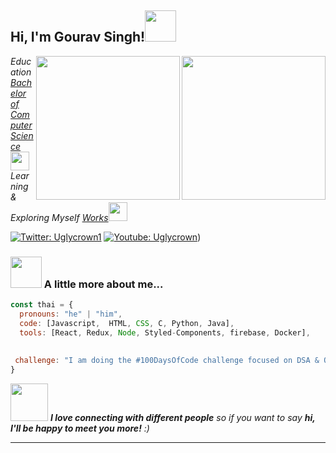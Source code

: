 <h2> Hi, I'm Gourav Singh!<img src="https://media.giphy.com/media/mGcNjsfWAjY5AEZNw6/giphy.gif" width="50"></h2>
<img align='right' src="https://ibb.co/fQ4ZfWq" width="230"></h2>
<img align='right' src="[https://media.giphy.com/media/ieyl9zmCjO4b4t6qoY/giphy.gif]" width="230">
<p><em>Education <a href="https://www.youtube.com/channel/UCe7EQzf_oV1HDRBCMUiN7DQ)">Bachelor of Computer Science</a><img src="https://media.giphy.com/media/fYSnHlufseco8Fh93Z/giphy.gif" width="30"></br>Learning & Exploring Myself <a href="https://www.youtube.com/channel/UCe7EQzf_oV1HDRBCMUiN7DQ)">Works</a><img src="https://media.giphy.com/media/WUlplcMpOCEmTGBtBW/giphy.gif" width="30"> 
</em></p>

[![Twitter: Uglycrown1](https://img.shields.io/twitter/follow/uglycrown1)](https://twitter.com/uglycrown1)
[![Youtube: Uglycrown](https://img.shields.io/youtube/channel/subscribers/UCe7EQzf_oV1HDRBCMUiN7DQ?style=social)](https://www.youtube.com/channel/UCe7EQzf_oV1HDRBCMUiN7DQ))



### <img src="https://media.giphy.com/media/VgCDAzcKvsR6OM0uWg/giphy.gif" width="50"> A little more about me...  

```javascript
const thai = {
  pronouns: "he" | "him",
  code: [Javascript,  HTML, CSS, C, Python, Java],
  tools: [React, Redux, Node, Styled-Components, firebase, Docker],
 
 
 challenge: "I am doing the #100DaysOfCode challenge focused on DSA & Open Source"
}
```

<img src="https://media.giphy.com/media/LnQjpWaON8nhr21vNW/giphy.gif" width="60"> <em><b>I love connecting with different people</b> so if you want to say <b>hi, I'll be happy to meet you more!</b> :)</em>

---
